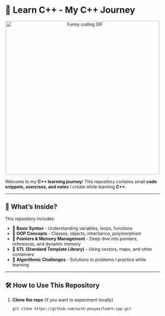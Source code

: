 # 🚀 Learn C++ - My C++ Journey

<div align="center">
  <img src="https://media.giphy.com/media/l0HlOvJ7yaacpuSas/giphy.gif" width="500" alt="Funny coding GIF">
</div>

Welcome to my **C++ learning journey**! This repository contains small **code snippets, exercises, and notes** I create while learning **C++**.

---

## 📌 What’s Inside?
This repository includes:
- 🔹 **Basic Syntax** - Understanding variables, loops, functions
- 🔹 **OOP Concepts** - Classes, objects, inheritance, polymorphism
- 🔹 **Pointers & Memory Management** - Deep dive into pointers, references, and dynamic memory
- 🔹 **STL (Standard Template Library)** - Using vectors, maps, and other containers
- 🔹 **Algorithmic Challenges** - Solutions to problems I practice while learning

---

## 🛠️ How to Use This Repository
1. **Clone the repo** (if you want to experiment locally)
   ```bash
   git clone https://github.com/with-pouyax/learn-cpp.git
